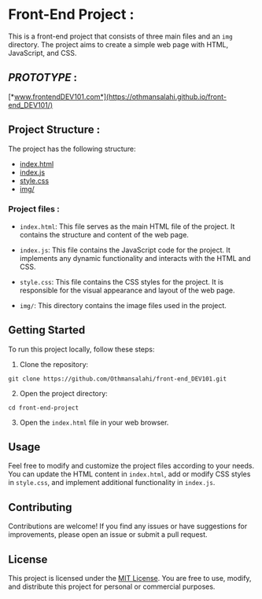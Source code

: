 # Front-End Project :

This is a front-end project that consists of three main files and an `img` directory. The project aims to create a simple web page with HTML, JavaScript, and CSS.

## *PROTOTYPE* :

[*www.frontendDEV101.com*](https://othmansalahi.github.io/front-end_DEV101/)

## Project Structure :

The project has the following structure:
* [index.html](https://github.com/OthmanSALAHI/front-end_DEV101/blob/master/index.htm)
* [index.js](https://github.com/OthmanSALAHI/front-end_DEV101/blob/master/index.js)
* [style.css](https://github.com/OthmanSALAHI/front-end_DEV101/blob/master/style.css)
* [img/](https://github.com/OthmanSALAHI/front-end_DEV101/tree/master/img)

### Project files :
- `index.html`: This file serves as the main HTML file of the project. It contains the structure and content of the web page.

- `index.js`: This file contains the JavaScript code for the project. It implements any dynamic functionality and interacts with the HTML and CSS.

- `style.css`: This file contains the CSS styles for the project. It is responsible for the visual appearance and layout of the web page.

- `img/`: This directory contains the image files used in the project.

## Getting Started

To run this project locally, follow these steps:

1. Clone the repository:
```
git clone https://github.com/Othmansalahi/front-end_DEV101.git
```
2. Open the project directory:

```
cd front-end-project

```
3. Open the `index.html` file in your web browser.

## Usage

Feel free to modify and customize the project files according to your needs. You can update the HTML content in `index.html`, add or modify CSS styles in `style.css`, and implement additional functionality in `index.js`.

## Contributing

Contributions are welcome! If you find any issues or have suggestions for improvements, please open an issue or submit a pull request.

## License

This project is licensed under the [MIT License](LICENSE). You are free to use, modify, and distribute this project for personal or commercial purposes.

